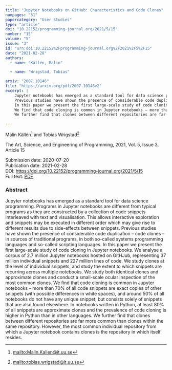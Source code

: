 ```yaml
---
title: "Jupyter Notebooks on GitHub: Characteristics and Code Clones"
numpages: "31"
papercategory: "User Studies"
type: "article"
doi: "10.22152/programming-journal.org/2021/5/15"
number: "15"
volume: "5"
issue: "3"
id: "urn:doi:10.22152%2Fprogramming-journal.org%2F2021%2F5%2F15"
date: "2021-02-28"
authors: 
  - name: "Källén, Malin"

  - name: "Wrigstad, Tobias"

arxiv: "2007.10146"
file: "https://arxiv.org/pdf/2007.10146v2"
excerpt: |
    Jupyter notebooks has emerged as a standard tool for data science programming. Programs in Jupyter notebooks are different from typical programs as they are constructed by a collection of code snippets interleaved with text and visualisation. This allows interactive exploration and snippets may be executed in different order which may give rise to different results due to side-effects between snippets.
    Previous studies have shown the presence of considerable code duplication – code clones – in sources of traditional programs, in both so-called systems programming languages and so-called scripting languages.
    In this paper we present the first large-scale study of code cloning in Jupyter notebooks. We analyse a corpus of 2.7 million Jupyter notebooks hosted on GitHJub, representing 37 million individual snippets and 227 million lines of code. We study clones at the level of individual snippets, and study the extent to which snippets are recurring across multiple notebooks. We study both identical clones and approximate clones and conduct a small-scale ocular inspection of the most common clones.
    We find that code cloning is common in Jupyter notebooks – more than 70% of all code snippets are exact copies of other snippets (with possible differences in white spaces), and around 50% of all notebooks do not have any unique snippet, but consists solely of snippets that are also found elsewhere. In notebooks written in Python, at least 80% of all snippets are approximate clones and the prevalence of code cloning is higher in Python than in other languages.
    We further find that clones between different repositories are far more common than clones within the same repository. However, the most common individual repository from which a Jupyter notebook contains clones is the repository in which itself resides.

---
```

Malin Källén[^1] and Tobias Wrigstad[^2]

The Art, Science, and Engineering of Programming, 2021, Vol. 5, Issue 3, Article 15

Submission date: 2020-07-20  
Publication date: 2021-02-28  
DOI: <https://doi.org/10.22152/programming-journal.org/2021/5/15>  
Full text: [PDF](https://arxiv.org/pdf/2007.10146v2)  


### Abstract
Jupyter notebooks has emerged as a standard tool for data science programming. Programs in Jupyter notebooks are different from typical programs as they are constructed by a collection of code snippets interleaved with text and visualisation. This allows interactive exploration and snippets may be executed in different order which may give rise to different results due to side-effects between snippets.
Previous studies have shown the presence of considerable code duplication – code clones – in sources of traditional programs, in both so-called systems programming languages and so-called scripting languages.
In this paper we present the first large-scale study of code cloning in Jupyter notebooks. We analyse a corpus of 2.7 million Jupyter notebooks hosted on GitHJub, representing 37 million individual snippets and 227 million lines of code. We study clones at the level of individual snippets, and study the extent to which snippets are recurring across multiple notebooks. We study both identical clones and approximate clones and conduct a small-scale ocular inspection of the most common clones.
We find that code cloning is common in Jupyter notebooks – more than 70% of all code snippets are exact copies of other snippets (with possible differences in white spaces), and around 50% of all notebooks do not have any unique snippet, but consists solely of snippets that are also found elsewhere. In notebooks written in Python, at least 80% of all snippets are approximate clones and the prevalence of code cloning is higher in Python than in other languages.
We further find that clones between different repositories are far more common than clones within the same repository. However, the most common individual repository from which a Jupyter notebook contains clones is the repository in which itself resides.


[^1]: <mailto:Malin.Kallen@it.uu.se>
[^2]: <mailto:tobias.wrigstad@it.uu.se>
